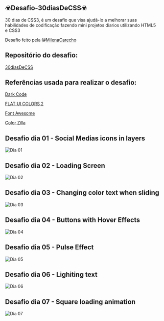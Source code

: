 ## ☣Desafio-30diasDeCSS☣
 30 dias de CSS3, é um desafio que visa ajudá-lo a melhorar suas habilidades de codificação fazendo mini projetos diarios utilizando HTML5 e CSS3

 Desafio feito pela <a href="https://github.com/MilenaCarecho">@MilenaCarecho</a>
 

 ## Repositório do desafio:
 
 <a href="https://github.com/MilenaCarecho/30diasDeCSS">30diasDeCSS</a>
 
 

## Referências usada para realizar o desafio:

<a href="https://www.youtube.com/watch?v=QLiZ5VrhA98">Dark Code</a>

<a href="https://flatuicolors.com/palette/nl">FLAT UI COLORS 2</a>

<a href="https://fontawesome.com/">Font Awesome</a>

<a href="https://www.colorzilla.com/">Color Zilla</a>
 




##  Desafio dia 01 - Social Medias icons in layers<a name="id01"></a>
![Dia 01](https://j.gifs.com/81Vlrm.gif)

##  Desafio dia 02 - Loading Screen<a name="id02"></a>
![Dia 02](https://j.gifs.com/VARjW5.gif)

##  Desafio dia 03 - Changing color text when sliding<a name="id03"></a>
![Dia 03](https://j.gifs.com/r81G62.gif)

##  Desafio dia 04 - Buttons with Hover Effects<a name="id04"></a>
![Dia 04](https://j.gifs.com/XLWK95.gif)

##  Desafio dia 05 - Pulse Effect<a name="id05"></a>
![Dia 05](https://j.gifs.com/k81AyN.gif)

##  Desafio dia 06 - Lighiting text<a name="id06"></a>
![Dia 06](https://j.gifs.com/p81N1N.gif)

##  Desafio dia 07 - Square loading animation<a name="id07"></a>
![Dia 07](https://j.gifs.com/2xMnDA.gif)